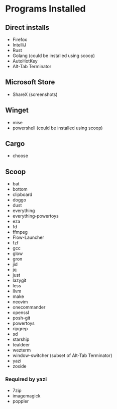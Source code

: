 # Programs Installed

## Direct installs

- Firefox
- IntelliJ
- Rust
- Golang (could be installed using scoop)
- AutoHotKey
- Alt-Tab Terminator

## Microsoft Store

- ShareX (screenshots)

## Winget

- mise
- powershell (could be installed using scoop)

## Cargo

- choose

## Scoop

- bat
- bottom
- clipboard
- doggo
- dust
- everything
- everything-powertoys
- eza
- fd
- ffmpeg
- Flow-Launcher
- fzf
- gcc
- glow
- gron
- jid
- jq
- just
- lazygit
- less
- llvm
- make
- neovim
- onecommander
- openssl
- posh-git
- powertoys
- ripgrep
- sd
- starship
- tealdeer
- wezterm
- window-switcher (subset of Alt-Tab Terminator)
- yazi
- zoxide

### Required by yazi

- 7zip
- imagemagick
- poppler
